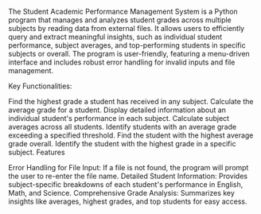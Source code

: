 The Student Academic Performance Management System is a Python program that manages and analyzes student grades across multiple subjects by reading data from external files. It allows users to efficiently query and extract meaningful insights, such as individual student performance, subject averages, and top-performing students in specific subjects or overall. The program is user-friendly, featuring a menu-driven interface and includes robust error handling for invalid inputs and file management.

Key Functionalities:

Find the highest grade a student has received in any subject.
Calculate the average grade for a student.
Display detailed information about an individual student's performance in each subject.
Calculate subject averages across all students.
Identify students with an average grade exceeding a specified threshold.
Find the student with the highest average grade overall.
Identify the student with the highest grade in a specific subject.
Features

Error Handling for File Input: If a file is not found, the program will prompt the user to re-enter the file name.
Detailed Student Information: Provides subject-specific breakdowns of each student's performance in English, Math, and Science.
Comprehensive Grade Analysis: Summarizes key insights like averages, highest grades, and top students for easy access.
